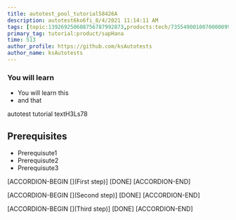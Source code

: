 ```yaml
---
title: autotest_pool_tutorial58426A
description: autotest6ko6fi_8/4/2021 11:14:11 AM
tags: [topic:139269250608756787992873,products:tech/73554900100700000996,tutorial:experience/advanced]
primary_tag: tutorial:product/sapHana
time: 513
author_profile: https://github.com/ksAutotests
author_name: ksAutotests
---
```

### You will learn
- You will learn this
- and that

autotest tutorial textH3Ls78

## Prerequisites
- Prerequisute1
- Prerequisute2
- Prerequisute3

[ACCORDION-BEGIN [](First step)]
[DONE]
[ACCORDION-END]

[ACCORDION-BEGIN [](Second step)]
[DONE]
[ACCORDION-END]

[ACCORDION-BEGIN [](Third step)]
[DONE]
[ACCORDION-END]

